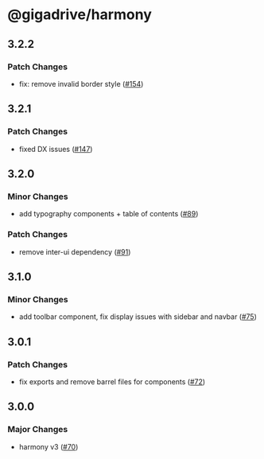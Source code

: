 # @gigadrive/harmony

## 3.2.2

### Patch Changes

- fix: remove invalid border style ([#154](https://github.com/Gigadrive/sdk/pull/154))

## 3.2.1

### Patch Changes

- fixed DX issues ([#147](https://github.com/Gigadrive/sdk/pull/147))

## 3.2.0

### Minor Changes

- add typography components + table of contents ([#89](https://github.com/Gigadrive/sdk/pull/89))

### Patch Changes

- remove inter-ui dependency ([#91](https://github.com/Gigadrive/sdk/pull/91))

## 3.1.0

### Minor Changes

- add toolbar component, fix display issues with sidebar and navbar ([#75](https://github.com/Gigadrive/sdk/pull/75))

## 3.0.1

### Patch Changes

- fix exports and remove barrel files for components ([#72](https://github.com/Gigadrive/sdk/pull/72))

## 3.0.0

### Major Changes

- harmony v3 ([#70](https://github.com/Gigadrive/sdk/pull/70))
